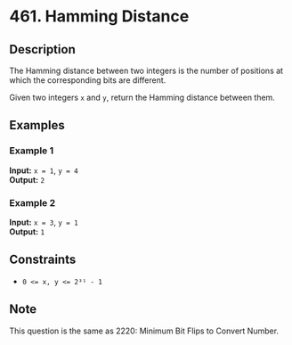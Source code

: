 # 461. Hamming Distance

## Description
The Hamming distance between two integers is the number of positions at which the corresponding bits are different.

Given two integers `x` and `y`, return the Hamming distance between them.

## Examples

### Example 1
**Input:** `x = 1`, `y = 4`  
**Output:** `2`

### Example 2
**Input:** `x = 3`, `y = 1`  
**Output:** `1`

## Constraints
- `0 <= x, y <= 2³¹ - 1`

## Note
This question is the same as 2220: Minimum Bit Flips to Convert Number.
